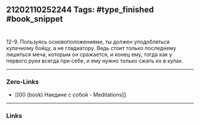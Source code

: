 21202110252244
Tags: #type_finished #book_snippet 
---
# 

 12-9. Пользуясь основоположениями, ты должен уподобляться кулачному бойцу, а не гладиатору. Ведь стоит только последнему лишиться меча, которым он сражается, и конец ему, тогда как у первого руки всегда при себе, и ему нужно только сжать их в кулак. 

---
### Zero-Links
 - [[00 (book) Наедине с собой - Meditations]]
---
### Links
